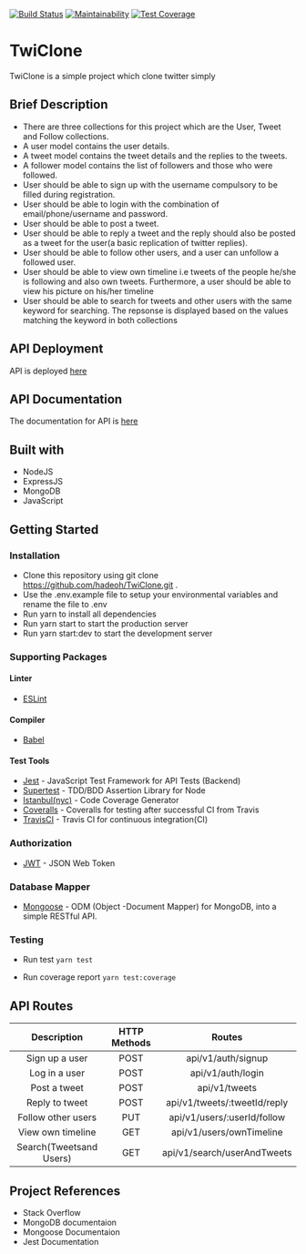 [![Build Status](https://travis-ci.com/hadeoh/TwiClone.svg?branch=develop)](https://travis-ci.com/hadeoh/TwiClone) [![Maintainability](https://api.codeclimate.com/v1/badges/d09c74fc25127a7321fc/maintainability)](https://codeclimate.com/github/hadeoh/TwiClone/maintainability) [![Test Coverage](https://api.codeclimate.com/v1/badges/d09c74fc25127a7321fc/test_coverage)](https://codeclimate.com/github/hadeoh/TwiClone/test_coverage)

# TwiClone

TwiClone is a simple project which clone twitter simply

## Brief Description

- There are three collections for this project which are the User, Tweet and Follow collections.
- A user model contains the user details.
- A tweet model contains the tweet details and the replies to the tweets.
- A follower model contains the list of followers and those who were followed.
- User should be able to sign up with the username compulsory to be filled during registration.
- User should be able to login with the combination of email/phone/username and password.
- User should be able to post a tweet.
- User should be able to reply a tweet and the reply should also be posted as a tweet for the user(a basic replication of twitter replies).
- User should be able to follow other users, and a user can unfollow a followed user.
- User should be able to view own timeline i.e tweets of the people he/she is following and also own tweets. Furthermore, a user should be able to view his picture on his/her timeline
- User should be able to search for tweets and other users with the same keyword for searching. The repsonse is displayed based on the values matching the keyword in both collections

## API Deployment

API is deployed [here](https://twiclone1960.herokuapp.com)

## API Documentation

The documentation for API is [here](https://documenter.getpostman.com/view/6841767/SWTEbvxo?version=latest)

## Built with

- NodeJS
- ExpressJS
- MongoDB
- JavaScript

## Getting Started

### Installation

- Clone this repository using git clone https://github.com/hadeoh/TwiClone.git .
- Use the .env.example file to setup your environmental variables and rename the file to .env
- Run yarn to install all dependencies
- Run yarn start to start the production server
- Run yarn start:dev to start the development server

### Supporting Packages

#### Linter

- [ESLint](https://eslint.org/)

#### Compiler

- [Babel](https://babeljs.io/)

#### Test Tools

- [Jest](https://jestjs.io/) - JavaScript Test Framework for API Tests (Backend)
- [Supertest](https://www.npmjs.com/package/supertest) - TDD/BDD Assertion Library for Node
- [Istanbul(nyc)](http://chaijs.com/) - Code Coverage Generator
- [Coveralls](https://coveralls.io/) - Coveralls for testing after successful CI from Travis
- [TravisCI](https://travis-ci.org) - Travis CI for continuous integration(CI)

### Authorization

- [JWT](https://jwt.io/) - JSON Web Token

### Database Mapper

- [Mongoose](https://mongoosejs.com/) - ODM (Object -Document Mapper) for MongoDB, into a simple RESTful API.

### Testing

- Run test
  `yarn test`

- Run coverage report
  `yarn test:coverage`

## API Routes

|       Description       | HTTP Methods |            Routes            |
| :---------------------: | :----------: | :--------------------------: |
|     Sign up a user      |     POST     |      api/v1/auth/signup      |
|      Log in a user      |     POST     |      api/v1/auth/login       |
|      Post a tweet       |     POST     |        api/v1/tweets         |
|     Reply to tweet      |     POST     | api/v1/tweets/:tweetId/reply |
|   Follow other users    |     PUT      | api/v1/users/:userId/follow  |
|    View own timeline    |     GET      |   api/v1/users/ownTimeline   |
| Search(Tweetsand Users) |     GET      | api/v1/search/userAndTweets  |

## Project References

- Stack Overflow
- MongoDB documentaion
- Mongoose Documentaion
- Jest Documentation
